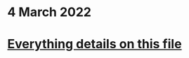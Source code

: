 # 4 March 2022
# [Everything details on this file](https://docs.google.com/document/d/1ljC4xp3ily4bKpnBN4rCYJeaQDB_J4JlZBhpHoIdrfc/edit?usp=sharing)
